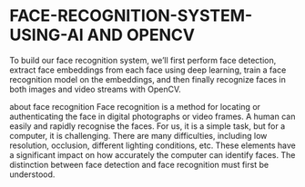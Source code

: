 # FACE-RECOGNITION-SYSTEM-USING-AI AND OPENCV
To build our face recognition system, we’ll first perform face detection, extract face embeddings from each face using deep learning, train a face recognition model on the embeddings, and then finally recognize faces in both images and video streams with OpenCV.

about face recognition 
Face recognition is a method for locating or authenticating the face in digital photographs or video frames. A human can easily and rapidly recognise the faces. For us, it is a simple task, but for a computer, it is challenging. There are many difficulties, including low resolution, occlusion, different lighting conditions, etc. These elements have a significant impact on how accurately the computer can identify faces. The distinction between face detection and face recognition must first be understood.
